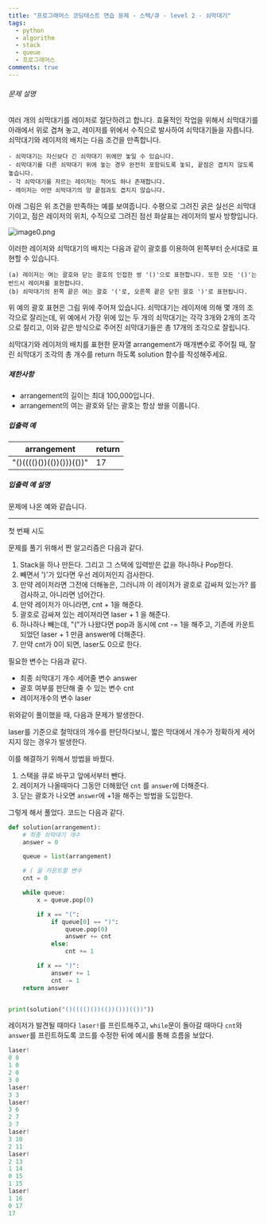 ```yaml
---
title: "프로그래머스 코딩테스트 연습 문제 - 스택/큐 - level 2 - 쇠막대기"
tags:
  - python
  - algorithm
  - stack
  - queue
  - 프로그래머스
comments: true
---
```


###### 문제 설명

여러 개의 쇠막대기를 레이저로 절단하려고 합니다. 효율적인 작업을 위해서 쇠막대기를 아래에서 위로 겹쳐 놓고, 레이저를 위에서 수직으로 발사하여 쇠막대기들을 자릅니다. 쇠막대기와 레이저의 배치는 다음 조건을 만족합니다.

```
- 쇠막대기는 자신보다 긴 쇠막대기 위에만 놓일 수 있습니다.
- 쇠막대기를 다른 쇠막대기 위에 놓는 경우 완전히 포함되도록 놓되, 끝점은 겹치지 않도록 놓습니다.
- 각 쇠막대기를 자르는 레이저는 적어도 하나 존재합니다.
- 레이저는 어떤 쇠막대기의 양 끝점과도 겹치지 않습니다.
```

아래 그림은 위 조건을 만족하는 예를 보여줍니다. 수평으로 그려진 굵은 실선은 쇠막대기이고, 점은 레이저의 위치, 수직으로 그려진 점선 화살표는 레이저의 발사 방향입니다.

![image0.png](https://grepp-programmers.s3.amazonaws.com/files/ybm/dbd166625b/d3ae656b-bb7b-421c-9f74-fa9ea800b860.png)

이러한 레이저와 쇠막대기의 배치는 다음과 같이 괄호를 이용하여 왼쪽부터 순서대로 표현할 수 있습니다.

```
(a) 레이저는 여는 괄호와 닫는 괄호의 인접한 쌍 '()'으로 표현합니다. 또한 모든 '()'는 반드시 레이저를 표현합니다.
(b) 쇠막대기의 왼쪽 끝은 여는 괄호 '('로, 오른쪽 끝은 닫힌 괄호 ')'로 표현됩니다.
```

위 예의 괄호 표현은 그림 위에 주어져 있습니다.
쇠막대기는 레이저에 의해 몇 개의 조각으로 잘리는데, 위 예에서 가장 위에 있는 두 개의 쇠막대기는 각각 3개와 2개의 조각으로 잘리고, 이와 같은 방식으로 주어진 쇠막대기들은 총 17개의 조각으로 잘립니다.

쇠막대기와 레이저의 배치를 표현한 문자열 arrangement가 매개변수로 주어질 때, 잘린 쇠막대기 조각의 총 개수를 return 하도록 solution 함수를 작성해주세요.

##### 제한사항

- arrangement의 길이는 최대 100,000입니다.
- arrangement의 여는 괄호와 닫는 괄호는 항상 쌍을 이룹니다.

##### 입출력 예

| arrangement              | return |
| ------------------------ | ------ |
| "()(((()())(())()))(())" | 17     |

##### 입출력 예 설명

문제에 나온 예와 같습니다.

---

첫 번째 시도

문제를 풀기 위해서 짠 알고리즘은 다음과 같다.

1. Stack을 하나 만든다. 그리고 그 스택에 입력받은 값을 하나하나 Pop한다.
2. 빼면서 ')'가 있다면 우선 레이저인지 검사한다.
3. 만약 레이저라면 그전에 더해놓은, 그러니까 이 레이저가 괄호로 감싸져 있는가? 를 검사하고, 아니라면 넘어간다.
4. 만약 레이저가 아니라면, cnt + 1을 해준다.
5. 괄호로 감싸져 있는 레이져라면 laser + 1 을 해준다.
6. 하나하나 빼는데, "("가 나왔다면 pop과 동시에 cnt -= 1을 해주고, 기존에 카운트 되었던 laser + 1 만큼 answer에 더해준다.
7. 만약 cnt가 0이 되면, laser도 0으로 한다.

필요한 변수는 다음과 같다.

* 최종 쇠막대기 개수 세어줄 변수 answer
* 괄호 여부를 판단해 줄 수 있는 변수 cnt
* 레이저개수의 변수 laser

위와같이 풀이했을 때, 다음과 문제가 발생한다.

laser를 기준으로 철막대의 개수를 판단하다보니, 짧은 막대에서 개수가 정확하게 세어지지 않는 경우가 발생한다. 

이를 해결하기 위해서 방법을 바꿨다. 

1. 스택을 큐로 바꾸고 앞에서부터 뺀다.
2. 레이저가 나올때마다 그동안 더해왔던 `cnt` 를 `answer`에 더해준다. 
3. 닫는 괄호가 나오면 `answer`에 +1을 해주는 방법을 도입한다.

그렇게 해서 풀었다. 코드는 다음과 같다.

```python
def solution(arrangement):
    # 최종 쇠막대기 개수
    answer = 0

    queue = list(arrangement)

    # ( 을 카운트할 변수
    cnt = 0

    while queue:
        x = queue.pop(0)

        if x == "(":
            if queue[0] == ")":
                queue.pop(0)
                answer += cnt
            else:
                cnt += 1

        if x == ")":
            answer += 1
            cnt -= 1
    return answer


print(solution("()(((()())(())()))(())"))
```

레이저가 발견될 때마다 `laser!`를 프린트해주고, `while`문이 돌아갈 때마다 `cnt`와 `answer`를 프린트하도록 코드를 수정한 뒤에 예시를 통해 흐름을 보았다.

```python
laser!
0 0
1 0
2 0
3 0
laser!
3 3
laser!
3 6
2 7
3 7
laser!
3 10
2 11
laser!
2 13
1 14
0 15
1 15
laser!
1 16
0 17
17
```

